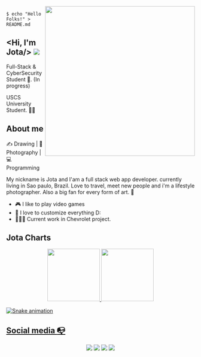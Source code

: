 <img align="right" width="400" height="400" src="https://cdn.discordapp.com/attachments/819815153603182622/957706097379139624/loading.gif">

```shell
$ echo "Hello Folks!" > README.md
```
 

## <Hi, I'm Jota/> <img src="https://cdn.discordapp.com/emojis/857267051169054721.gif?size=44&quality=lossless">



Full-Stack &   CyberSecurity Student :robot:. (In progress)

USCS University Student. :man_technologist:


## About me 

✍️ Drawing | 📸 Photography | 💻 Programming


My nickname is Jota and I'am a full stack web app developer. currently living in Sao paulo, Brazil. 
Love to travel, meet new people and i'm a lifestyle photographer. Also a big fan for every form of art. 🐺


- :video_game: I like to play video games
- :gem: I love to customize everything D:
- 👨🏽‍💻 Current work in  Chevrolet project.





## Jota Charts 


<div align="center">
  <a href="https://beacons.ai/jotaribeiro">
  <img height="140em" src="https://github-readme-stats.vercel.app/api?username=http-jota&show_icons=true&theme=dracula&include_all_commits=true&count_private=true"/>
  <img height="140em" src="https://github-readme-stats.vercel.app/api/top-langs/?username=http-jota&layout=compact&langs_count=7&theme=dracula"/>
</div>
 


 
![Snake animation](https://github.com/http-jota/http-jota/blob/output/github-contribution-grid-snake.svg)
 



## Social media :mailbox_with_no_mail:

<p align="center">
    <a href="https://twitter.com/_jotapng"><img src="https://img.shields.io/badge/twitter-%231FA1F1?style=flat&logo=twitter&logoColor=white"/></a>
    <a href="https://www.linkedin.com/in/juniorjota/"><img src="https://img.shields.io/badge/linkedin-%230177B5?style=flat&logo=linkedin&logoColor=white"/></a>
    <a href="maito:contatojuniorluiz@gmail.com"><img src="https://img.shields.io/badge/Mail-%23FF0000?style=flat&logo=GMail&logoColor=white"/></a>
    <a href="https://www.instagram.com/jnr.jpeg/"><img src="https://img.shields.io/badge/instagram-%23E4415F?style=flat&logo=instagram&logoColor=white"/></a>
  </p>

